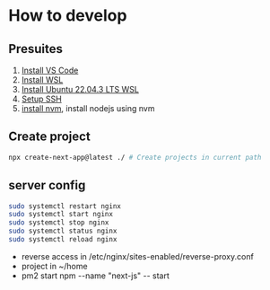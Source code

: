 # How to develop

## Presuites

1. [Install VS Code](https://code.visualstudio.com/)
2. [Install WSL](https://learn.microsoft.com/en-us/windows/wsl/install-manual)
3. [Install Ubuntu 22.04.3 LTS WSL](https://www.microsoft.com/store/productId/9PN20MSR04DW?ocid=pdpshare)
4. [Setup SSH](https://docs.github.com/en/authentication/connecting-to-github-with-ssh)
5. [install nvm](https://github.com/nvm-sh/nvm), install nodejs using nvm

## Create project

```bash
npx create-next-app@latest ./ # Create projects in current path

```

## server config

```bash
sudo systemctl restart nginx
sudo systemctl start nginx
sudo systemctl stop nginx
sudo systemctl status nginx
sudo systemctl reload nginx
```

- reverse access in /etc/nginx/sites-enabled/reverse-proxy.conf
- project in ~/home
- pm2 start npm --name "next-js" -- start
